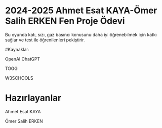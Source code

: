 # 2024-2025 Ahmet Esat KAYA-Ömer Salih ERKEN Fen Proje Ödevi

Bu oyunda katı, sızı, gaz basıncı konusunu daha iyi öğrenebilmek için katkı sağlar ve test ile öğrenilenleri pekiştirir.

#Kaynaklar:

OpenAI ChatGPT

TOGG

W3SCHOOLS

# Hazırlayanlar

Ahmet Esat KAYA

Ömer Salih ERKEN
